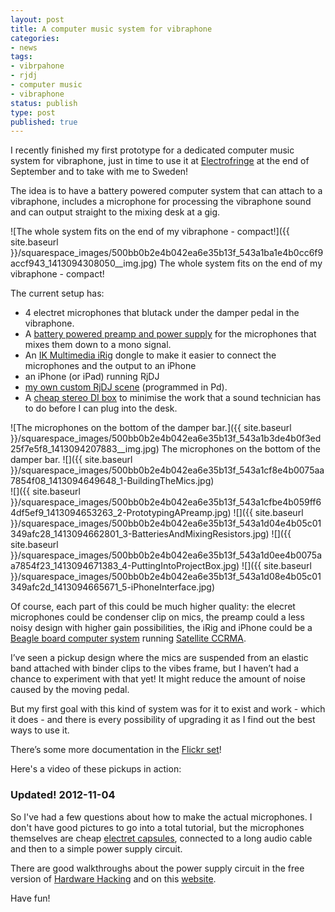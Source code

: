 ```yaml
---
layout: post
title: A computer music system for vibraphone
categories:
- news
tags:
- vibrpahone
- rjdj
- computer music
- vibraphone
status: publish
type: post
published: true
---
```


I recently finished my first prototype for a dedicated computer music system for vibraphone, just in time to use it at 
[Electrofringe](http://www.electrofringe.net/) at the end of September and to take with me to Sweden!

The idea is to have a battery powered computer system that can attach to a vibraphone, includes a microphone for processing the vibraphone sound and can output straight to the mixing desk at a gig.
  
       
![The whole system fits on the end of my vibraphone - compact!]({{ site.baseurl }}/squarespace_images/500bb0b2e4b042ea6e35b13f_543a1ba1e4b0cc6f9accf943_1413094308050__img.jpg) The whole system fits on the end of my vibraphone - compact! 
  
The current setup has:


* 4 electret microphones that blutack under the damper pedal in the vibraphone.
* A [battery powered preamp and power supply](http://www.amazon.com/Handmade-Electronic-Music-Hardware-Hacking/dp/0415998735/ref=dp_ob_title_bk) for the microphones that mixes them down to a mono signal.
* An [IK Multimedia iRig](http://www.ikmultimedia.com/irig/features/) dongle to make it easier to connect the microphones and the output to an iPhone
* an iPhone (or iPad) running RjDJ
* [my own custom RjDJ scene](http://rjdj.me/music/Charles%20Martin/Norra%20Vinter/399/) (programmed in Pd).
* A [cheap stereo DI box](http://www.behringer.com/EN/Products/DI20.aspx) to minimise the work that a sound technician has to do before I can plug into the desk.
  

![The microphones on the bottom of the damper bar.]({{ site.baseurl }}/squarespace_images/500bb0b2e4b042ea6e35b13f_543a1b3de4b0f3ed25f7e5f8_1413094207883__img.jpg) The microphones on the bottom of the damper bar. 
![]({{ site.baseurl }}/squarespace_images/500bb0b2e4b042ea6e35b13f_543a1cf8e4b0075aa7854f08_1413094649648_1-BuildingTheMics.jpg)   
![]({{ site.baseurl }}/squarespace_images/500bb0b2e4b042ea6e35b13f_543a1cfbe4b059ff64df5ef9_1413094653263_2-PrototypingAPreamp.jpg)
![]({{ site.baseurl }}/squarespace_images/500bb0b2e4b042ea6e35b13f_543a1d04e4b05c01349afc28_1413094662801_3-BatteriesAndMixingResistors.jpg)
![]({{ site.baseurl }}/squarespace_images/500bb0b2e4b042ea6e35b13f_543a1d0ee4b0075aa7854f23_1413094671383_4-PuttingIntoProjectBox.jpg)
![]({{ site.baseurl }}/squarespace_images/500bb0b2e4b042ea6e35b13f_543a1d08e4b05c01349afc2d_1413094665671_5-iPhoneInterface.jpg)

Of course, each part of this could be much higher quality: the elecret microphones could be condenser clip on mics, the preamp could a less noisy design with higher gain possibilities, the iRig and iPhone could be a [Beagle board computer system](http://beagleboard.org/hardware-xM) running [Satellite CCRMA](https://ccrma.stanford.edu/~eberdahl/Satellite/).

I’ve seen a pickup design where the mics are suspended from an elastic band attached with binder clips to the vibes frame, but I haven’t had a chance to experiment with that yet! It might reduce the amount of noise caused by the moving pedal.

But my first goal with this kind of system was for it to exist and work - which it does - and there is every possibility of upgrading it as I find out the best ways to use it.

There’s some more documentation in the 
[Flickr set](http://www.flickr.com/photos/chuck_notorious/sets/72157627854258763/)!

Here's a video of these pickups in action:

<!-- TODO: insert video again. -->

### Updated! 2012-11-04

So I've had a few questions about how to make the actual microphones. I don't have good pictures to go into a total tutorial, but the microphones themselves are cheap [electret capsules](http://www.jaycar.com.au/productView.asp?ID=AM4011&keywords=electret+mics&form=KEYWORD), connected to a long audio cable and then to a simple power supply circuit.

There are good walkthroughs about the power supply circuit in the free version of [Hardware Hacking](http://www.nicolascollins.com/texts/originalhackingmanual.pdf) and on this [website](http://webpages.charter.net/tidmarsh/binmic/).

Have fun!